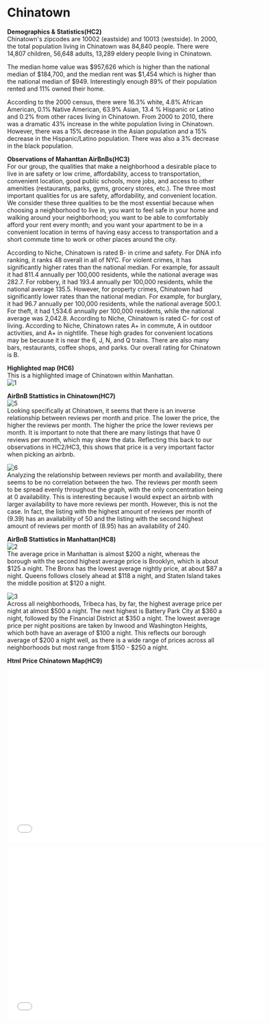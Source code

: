 # Chinatown

**Demographics & Statistics(HC2)**  
Chinatown's zipcodes are 10002 (eastside) and 10013 (westside). In 2000, the total population living in Chinatown was 84,840 people. There were 14,807 children, 56,648 adults, 13,289 eldery people living in Chinatown.

The median home value was $957,626 which is higher than the national median of $184,700, and the median rent was $1,454 which is higher than the national median of $949. Interestingly enough 89% of their population rented and 11% owned their home. 

According to the 2000 census, there were 16.3% white, 4.8% African American, 0.1% Native American, 63.9% Asian, 13.4 % Hispanic or Latino and 0.2% from other races living in Chinatown. From 2000 to 2010, there was a dramatic 43% increase in the white population living in Chinatown. However, there was a 15% decrease in the Asian population and a 15% decrease in the Hispanic/Latino population. There was also a 3% decrease in the black population. 



**Observations of Mahanttan AirBnBs(HC3)**  
For our group, the qualities that make a neighborhood a desirable place to live in are safety or low crime, affordability, access to transportation, convenient location, good public schools, more jobs, and access to other amenities (restaurants, parks, gyms, grocery stores, etc.). The three most important qualities for us are safety, affordability, and convenient location. We consider these three qualities to be the most essential because when choosing a neighborhood to live in, you want to feel safe in your home and walking around your neighborhood; you want to be able to comfortably afford your rent every month; and you want your apartment to be in a convenient location in terms of having easy access to transportation and a short commute time to work or other places around the city.  

According to Niche, Chinatown is rated B- in crime and safety. For DNA info ranking, it ranks 48 overall in all of NYC. For violent crimes, it has significantly higher rates than the national median. For example, for assault it had 811.4 annually per 100,000 residents, while the national average was 282.7. For robbery, it had 193.4 annually per 100,000 residents, while the national average 135.5. However, for property crimes, Chinatown had significantly lower rates than the national median. For example, for burglary, it had 96.7 annually per 100,000 residents, while the national average 500.1. For theft, it had 1,534.6 annually per 100,000 residents, while the national average was 2,042.8. According to Niche, Chinatown is rated C- for cost of living. According to Niche, Chinatown rates A+ in commute, A in outdoor activities, and A+ in nightlife. These high grades for convenient locations may be because it is near the 6, J, N, and Q trains. There are also many bars, restaurants, coffee shops, and parks. Our overall rating for Chinatown is B.


**Highlighted map (HC6)**  
This is a highlighted image of Chinatown within Manhattan.  
![1](https://user-images.githubusercontent.com/73083156/99119604-78c79f00-25c7-11eb-950f-f75134fe0c8a.png)  

**AirBnB Stattistics in Chinatown(HC7)**  
![5](https://user-images.githubusercontent.com/73083156/99120024-2aff6680-25c8-11eb-9a69-00050fabd7e9.png)  
	Looking specifically at Chinatown, it seems that there is an inverse relationship between reviews per month and price. The lower the price, the higher the reviews per month. The higher the price the lower reviews per month. It is important to note that there are many listings that have 0 reviews per month, which may skew the data. Reflecting this back to our observations in HC2/HC3, this shows that price is a very important factor when picking an airbnb. 

![6](https://user-images.githubusercontent.com/73083156/99120025-2aff6680-25c8-11eb-9aec-bb42eda27af5.png)   
	Analyzing the relationship between reviews per month and availability, there seems to be no correlation between the two. The reviews per month seem to be spread evenly throughout the graph, with the only concentration being at 0 availability. This is interesting because I would expect an airbnb with larger availability to have more reviews per month. However, this is not the case. In fact, the listing with the highest amount of reviews per month of (9.39) has an availability of 50 and the listing with the second highest amount of reviews per month of (8.95) has an availability of 240. 

**AirBnB Stattistics in Manhattan(HC8)**  
![2](https://user-images.githubusercontent.com/73083156/99120020-2a66d000-25c8-11eb-88b9-1aa5f25a59c6.png)  
	The average price in Manhattan is almost $200 a night, whereas the borough with the second highest average price is Brooklyn, which is about $125 a night. The Bronx has the lowest average nightly price, at about $87 a night. Queens follows closely ahead at $118 a night, and Staten Island takes the middle position at $120 a night.   

![3](https://user-images.githubusercontent.com/73083156/99120021-2a66d000-25c8-11eb-97ec-e0d1494e0e62.png)  
	Across all neighborhoods, Tribeca has, by far, the highest average price per night at almost $500 a night. The next highest is Battery Park City at $360 a night, followed by the Financial District at $350 a night. The lowest average price per night positions are taken by Inwood and Washington Heights, which both have an average of $100 a night. This reflects our borough average of $200 a night well, as there is a wide range of prices across all neighborhoods but most range from $150 - $250 a night.   

**Html Price Chinatown Map(HC9)**
<iframe src="ChinatownAB.html" width="600" height="400" frameborder="0" frameborder="0" marginwidth="0" marginheight="0" allowfullscreen></iframe>
<dl>
<iframe src="ChinatownAB.html" width="600" height="400" frameborder="0" frameborder="0" marginwidth="0" marginheight="0" allowfullscreen></iframe>
</dl>
    


